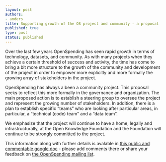 ```yaml
---
layout: post
authors:
- anders
title: Supporting growth of the OS project and community - a proposal
published: true
type: post
status: published
---
```


Over the last few years OpenSpending has seen rapid growth in terms of technology, datasets, and community. As with many projects when they achieve a certain threshold of success and activity, the time has come to bring a bit more structure to the growth of the community and development of the project in order to empower more explicitly and more formally the growing array of stakeholders in the project.<br>

OpenSpending has always a been a community project. This proposal seeks to reflect this more formally in the governance and organization. The main proposed action is to establish a steering group to oversee the project and represent the growing number of stakeholders. In addition, there is a plan to establish specific “teams” who are looking after particular areas, in particular, a “technical (code) team” and a “data team”.<br>

We emphasize that the project will continue to have a home, legally and infrastructurally, at the Open Knowledge Foundation and the Foundation will continue to be strongly committed to the project.

This information along with further details is avalable in [this public and commentable google doc](https://docs.google.com/a/okfn.org/document/d/12FVxSQQBovNGnGdtujecFoRs54LBqgp4zDgH0tdeQdk/edit#heading=h.19te6xx0f1ol) - please add comments there or share your feedback on [the OpenSpending mailing list](http://lists.okfn.org/mailman/listinfo/openspending).
